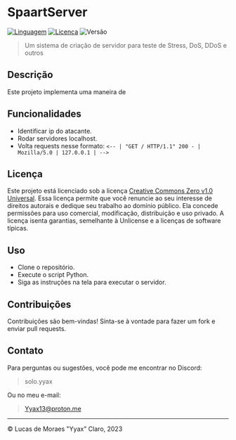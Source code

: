 # SpaartServer
[![Linguagem](https://img.shields.io/badge/linguagem-Python-blue.svg)](https://www.python.org/)
[![Licença](https://img.shields.io/badge/licença-CC0-green.svg)](http://creativecommons.org/publicdomain/zero/1.0/)
![Versão](https://img.shields.io/badge/versão-1.0.0-red.svg)

> Um sistema de criação de servidor para teste de Stress, DoS, DDoS e outros

## Descrição

Este projeto implementa uma maneira de 

## Funcionalidades

- Identificar ip do atacante.
- Rodar servidores localhost.
- Volta requests nesse formato:  `<-- | "GET / HTTP/1.1" 200 - | Mozilla/5.0 | 127.0.0.1 | -->`

## Licença

Este projeto está licenciado sob a licença [Creative Commons Zero v1.0 Universal](http://creativecommons.org/publicdomain/zero/1.0/). Essa licença permite que você renuncie ao seu interesse de direitos autorais e dedique seu trabalho ao domínio público. Ela concede permissões para uso comercial, modificação, distribuição e uso privado. A licença isenta garantias, semelhante à Unlicense e a licenças de software típicas.

## Uso

- Clone o repositório.
- Execute o script Python.
- Siga as instruções na tela para executar o servidor.

## Contribuições

Contribuições são bem-vindas! Sinta-se à vontade para fazer um fork e enviar pull requests.

## Contato

Para perguntas ou sugestões, você pode me encontrar no Discord:
> solo.yyax

Ou no meu e-mail:
> Yyax13@proton.me

---
© Lucas de Moraes "Yyax" Claro, 2023